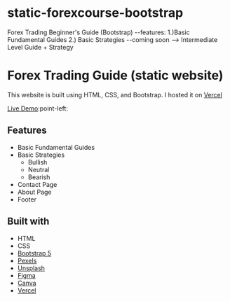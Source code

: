 # static-forexcourse-bootstrap
Forex Trading Beginner's Guide (Bootstrap) --features: 1.)Basic Fundamental Guides 2.) Basic Strategies  --coming soon --> Intermediate Level Guide + Strategy

# Forex Trading Guide (static website)
This website is built using HTML, CSS, and Bootstrap. I hosted it on [Vercel](https://vercel.com/)

[Live Demo](https://fxdotnotes.vercel.app/):point-left:

## Features
- Basic Fundamental Guides
- Basic Strategies
  - Bullish
  - Neutral
  - Bearish
- Contact Page
- About Page
- Footer

## Built with
- HTML
- CSS
- [Bootstrap 5](https://getbootstrap.com/docs/5.0/getting-started/introduction/)
- [Pexels](https://www.pexels.com/)
- [Unsplash](https://unsplash.com/)
- [Figma](https://www.figma.com/)
- [Canva](https://www.canva.com/en_ph/)
- [Vercel](https://vercel.com/)

